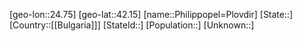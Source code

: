 ﻿---
location: [42.15,24.75]
mapzoom: [7,12] 
mapmarker: city 
type: City
tags:
- geo/City


SpocWebEntityId: 33353
isDeleted: false
confidential: public

---
[geo-lon::24.75]
[geo-lat::42.15]
[name::Philippopel=Plovdir]
[State::]
[Country::[[Bulgaria]]]
[StateId::]
[Population::]
[Unknown::]

